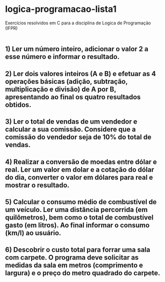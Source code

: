  logica-programacao-lista1
 =========================

Exercícios resolvidos em C para a disciplina de Logica de Programação (IFPR)
<br>
<br>


## 1) Ler um número inteiro, adicionar o valor 2 a esse número e informar o resultado.

## 2) Ler dois valores inteiros (A e B) e efetuar as 4 operações básicas (adição, subtração, multiplicação e divisão) de A por B, apresentando ao final os quatro resultados obtidos.

## 3) Ler o total de vendas de um vendedor e calcular a sua comissão. Considere que a comissão do vendedor seja de 10% do total de vendas.

## 4) Realizar a conversão de moedas entre dólar e real. Ler um valor em dolar e a cotação do dólar do dia, converter o valor em dólares para real e mostrar o resultado.

## 5) Calcular o consumo médio de combustível de um veículo. Ler uma distância percorrida (em quilômetros), bem como o total de combustível gasto (em litros). Ao final informar o consumo (km/l) ao usuário.

## 6) Descobrir o custo total para forrar uma sala com carpete. O programa deve solicitar as medidas da sala em metros (comprimento e largura) e o preço do metro quadrado do carpete.

